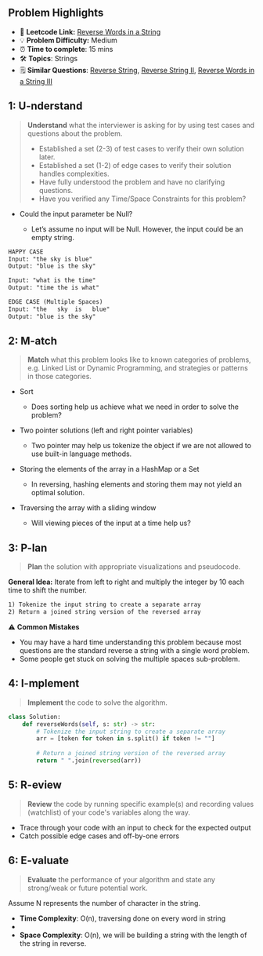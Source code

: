 ## Problem Highlights

* 🔗 **Leetcode Link:** [Reverse Words in a String](https://leetcode.com/problems/reverse-words-in-a-string/)
* 💡 **Problem Difficulty:** Medium
* ⏰ **Time to complete**: 15 mins
* 🛠️ **Topics**: Strings
* 🗒️ **Similar Questions**: [Reverse String](https://leetcode.com/problems/reverse-string/), [Reverse String II](https://leetcode.com/problems/reverse-string-ii/), [Reverse Words in a String III](https://leetcode.com/problems/reverse-words-in-a-string-iii/)
    
## 1: U-nderstand
 
> **Understand** what the interviewer is asking for by using test cases and questions about the problem.
> 
> - Established a set (2-3) of test cases to verify their own solution later.
> - Established a set (1-2) of edge cases to verify their solution handles complexities.
> - Have fully understood the problem and have no clarifying questions.
> - Have you verified any Time/Space Constraints for this problem?

- Could the input parameter be Null?

  - Let’s assume no input will be Null. However, the input could be an empty string.


```markdown
HAPPY CASE
Input: "the sky is blue"
Output: "blue is the sky"

Input: "what is the time"
Output: "time the is what"

EDGE CASE (Multiple Spaces)
Input: "the   sky  is   blue"
Output: "blue is the sky"
```   
    
## 2: M-atch

> **Match** what this problem looks like to known categories of problems, e.g. Linked List or Dynamic Programming, and strategies or patterns in those categories.

- Sort
    - Does sorting help us achieve what we need in order to solve the problem?

- Two pointer solutions (left and right pointer variables)
    - Two pointer may help us tokenize the object if we are not allowed to use built-in language methods.

- Storing the elements of the array in a HashMap or a Set
    - In reversing, hashing elements and storing them may not yield an optimal solution.

- Traversing the array with a sliding window
    - Will viewing pieces of the input at a time help us?

## 3: P-lan

> **Plan** the solution with appropriate visualizations and pseudocode.

**General Idea:** Iterate from left to right and multiply the integer by 10 each time to shift the number.


```markdown
1) Tokenize the input string to create a separate array 
2) Return a joined string version of the reversed array
```

⚠️ **Common Mistakes**

* You may have a hard time understanding this problem because most questions are the standard reverse a string with a single word problem.
* Some people get stuck on solving the multiple spaces sub-problem.

## 4: I-mplement

> **Implement** the code to solve the algorithm.

```python
class Solution:
    def reverseWords(self, s: str) -> str:
        # Tokenize the input string to create a separate array 
        arr = [token for token in s.split() if token != ""]
        
        # Return a joined string version of the reversed array
        return " ".join(reversed(arr))
```
    
## 5: R-eview

> **Review** the code by running specific example(s) and recording values (watchlist) of your code's variables along the way.

- Trace through your code with an input to check for the expected output
- Catch possible edge cases and off-by-one errors

## 6: E-valuate

> **Evaluate** the performance of your algorithm and state any strong/weak or future potential work.

Assume N represents the number of character in the string.


* **Time Complexity**: O(n), traversing done on every word in string
* 
* **Space Complexity**: O(n), we will be building a string with the length of the string in reverse.